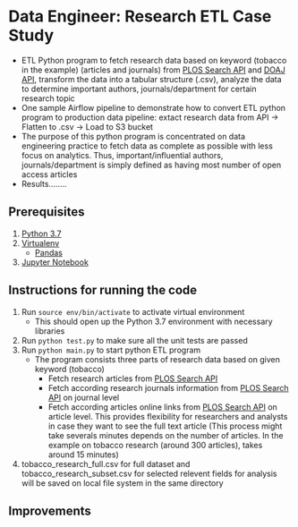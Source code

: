 # Data Engineer: Research ETL Case Study
* ETL Python program to fetch research data based on keyword (tobacco in the example) (articles and journals) from [PLOS Search API](http://api.plos.org/solr/examples) and [DOAJ API](https://doaj.org/api/v1/docs#!/Search/get_api_v1_search_articles_search_query), transform the data into a tabular structure (.csv), analyze the data to determine important authors, journals/department for certain research topic
* One sample Airflow pipeline to demonstrate how to convert ETL python program to production data pipeline: extact research data from API -> Flatten to .csv -> Load to S3 bucket 
* The purpose of this python program is concentrated on data engineering practice to fetch data as complete as possible with less focus on analytics. Thus, important/influential authors, journals/department is simply defined as having most number of open access articles 
* Results........

## Prerequisites
1. [Python 3.7](https://www.python.org/)
2. [Virtualenv](https://virtualenv.pypa.io/en/latest/)
	* [Pandas](https://pandas.pydata.org/) 
3. [Jupyter Notebook](http://jupyter.org/)

## Instructions for running the code
1. Run `source env/bin/activate` to activate virtual environment
	* This should open up the Python 3.7 environment with necessary libraries
2. Run `python test.py` to make sure all the unit tests are passed
3. Run `python main.py` to start python ETL program
	* The program consists three parts of research data based on given keyword (tobacco)
		* Fetch research articles from [PLOS Search API](http://api.plos.org/solr/examples)
		* Fetch according research journals information from [PLOS Search API](http://api.plos.org/solr/examples) on journal level
		* Fetch according articles online links from [PLOS Search API](http://api.plos.org/solr/examples) on article level. This provides flexibility for researchers and analysts in case they want to see the full text article (This process might take severals minutes depends on the number of articles. In the example on tobacco research (around 300 articles), takes around 15 minutes)
4. tobacco_research_full.csv for full dataset and tobacco_research_subset.csv for selected relevent fields for analysis will be saved on local file system in the same directory

## Improvements
